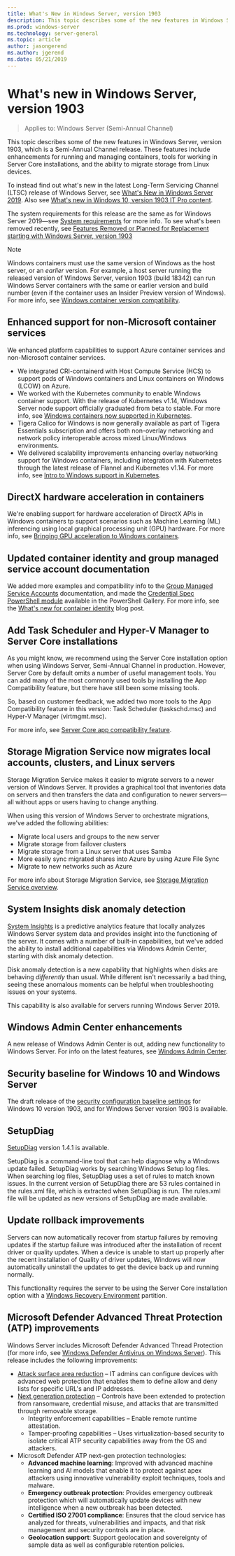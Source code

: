 ```yaml
---
title: What's New in Windows Server, version 1903
description: This topic describes some of the new features in Windows Server, version 1903, which is a Semi-Annual Channel release. 
ms.prod: windows-server
ms.technology: server-general
ms.topic: article
author: jasongerend
ms.author: jgerend
ms.date: 05/21/2019
---
```

# What's new in Windows Server, version 1903

>Applies to: Windows Server (Semi-Annual Channel)

This topic describes some of the new features in Windows Server, version 1903, which is a Semi-Annual Channel release. These features include enhancements for running and managing containers, tools for working in Server Core installations, and the ability to migrate storage from Linux devices.

To instead find out what's new in the latest Long-Term Servicing Channel (LTSC) release of Windows Server, see [What's New in Windows Server 2019](../get-started-19/whats-new-19.md). Also see [What's new in Windows 10, version 1903 IT Pro content](https://docs.microsoft.com/windows/whats-new/whats-new-windows-10-version-1903).

The system requirements for this release are the same as for Windows Server 2019—see [System requirements](../get-started-19/sys-reqs-19.md) for more info. To see what's been removed recently, see [Features Removed or Planned for Replacement starting with Windows Server, version 1903](../get-started-19/removed-features-1903.md)

> [!NOTE]
> Windows containers must use the same version of Windows as the host server, or an *earlier* version. For example, a host server running the released version of Windows Server, version 1903 (build 18342) can run Windows Server containers with the same or earlier version and build number (even if the container uses an Insider Preview version of Windows). For more info, see [Windows container version compatibility](https://docs.microsoft.com/virtualization/windowscontainers/deploy-containers/version-compatibility).

## Enhanced support for non-Microsoft container services

We enhanced platform capabilities to support Azure container services and non-Microsoft container services.

- We integrated CRI-containerd with Host Compute Service (HCS) to support pods of Windows containers and Linux containers on Windows (LCOW) on Azure.
- We worked with the Kubernetes community to enable Windows container support. With the release of Kubernetes v1.14, Windows Server node support officially graduated from beta to stable. For more info, see [Windows containers now supported in Kubernetes](https://cloudblogs.microsoft.com/opensource/2019/03/25/windows-server-containers-now-supported-kubernetes/).
- Tigera Calico for Windows is now generally available as part of Tigera Essentials subscription and offers both non-overlay networking and network policy interoperable across mixed Linux/Windows environments.
- We delivered scalability improvements enhancing overlay networking support for Windows containers, including integration with Kubernetes through the latest release of Flannel and Kubernetes v1.14. For more info, see [Intro to Windows support in Kubernetes](https://kubernetes.io/docs/setup/windows/).

## DirectX hardware acceleration in containers

We're enabling support for hardware acceleration of DirectX APIs in Windows containers tp support scenarios such as Machine Learning (ML) inferencing using local graphical processing unit (GPU) hardware. For more info, see [Bringing GPU acceleration to Windows containers](https://techcommunity.microsoft.com/t5/Containers/Bringing-GPU-acceleration-to-Windows-containers/ba-p/393939).

## Updated container identity and group managed service account documentation

We added more examples and compatibility info to the [Group Managed Service Accounts](https://docs.microsoft.com/virtualization/windowscontainers/manage-containers/manage-serviceaccounts) documentation, and made the [Credential Spec PowerShell module](https://www.powershellgallery.com/packages/CredentialSpec) available in the PowerShell Gallery. For more info, see the [What's new for container identity](https://techcommunity.microsoft.com/t5/Containers/What-s-new-for-container-identity/ba-p/389151) blog post.

## Add Task Scheduler and Hyper-V Manager to Server Core installations

As you might know, we recommend using the Server Core installation option when using Windows Server, Semi-Annual Channel in production. However, Server Core by default omits a number of useful management tools. You can add many of the most commonly used tools by installing the App Compatibility feature, but there have still been some missing tools.

So, based on customer feedback, we added two more tools to the App Compatibility feature in this version: Task Scheduler (taskschd.msc) and Hyper-V Manager (virtmgmt.msc).

For more info, see [Server Core app compatibility feature](../get-started-19/install-fod-19.md).

## Storage Migration Service now migrates local accounts, clusters, and Linux servers

Storage Migration Service makes it easier to migrate servers to a newer version of Windows Server. It provides a graphical tool that inventories data on servers and then transfers the data and configuration to newer servers—all without apps or users having to change anything.

When using this version of Windows Server to orchestrate migrations, we've added the following abilities:

- Migrate local users and groups to the new server
- Migrate storage from failover clusters
- Migrate storage from a Linux server that uses Samba
- More easily sync migrated shares into Azure by using Azure File Sync
- Migrate to new networks such as Azure

For more info about Storage Migration Service, see [Storage Migration Service overview](../storage/storage-migration-service/overview.md).

## System Insights disk anomaly detection

[System Insights](../manage/system-insights/overview.md) is a predictive analytics feature that locally analyzes Windows Server system data and provides insight into the functioning of the server. It comes with a number of built-in capabilities, but we've added the ability to install additional capabilities via Windows Admin Center, starting with disk anomaly detection.

Disk anomaly detection is a new capability that highlights when disks are behaving *differently* than usual. While different isn't necessarily a bad thing, seeing these anomalous moments can be helpful when troubleshooting issues on your systems.

This capability is also available for servers running Windows Server 2019.

## Windows Admin Center enhancements

A new release of Windows Admin Center is out, adding new functionality to Windows Server. For info on the latest features, see [Windows Admin Center](../manage/windows-admin-center/understand/windows-admin-center.md).

## Security baseline for Windows 10 and Windows Server

The draft release of the [security configuration baseline settings](https://blogs.technet.microsoft.com/secguide/2019/04/24/security-baseline-draft-for-windows-10-v1903-and-windows-server-v1903/) for Windows 10 version 1903, and for Windows Server version 1903 is available.

## SetupDiag
[SetupDiag](https://docs.microsoft.com/windows/deployment/upgrade/setupdiag) version 1.4.1 is available.

SetupDiag is a command-line tool that can help diagnose why a Windows update failed. SetupDiag works by searching Windows Setup log files. When searching log files, SetupDiag uses a set of rules to match known issues. In the current version of SetupDiag there are 53 rules contained in the rules.xml file, which is extracted when SetupDiag is run. The rules.xml file will be updated as new versions of SetupDiag are made available.

## Update rollback improvements

Servers can now automatically recover from startup failures by removing updates if the startup failure was introduced after the installation of recent driver or quality updates. When a device is unable to start up properly after the recent installation of Quality of driver updates, Windows will now automatically uninstall the updates to get the device back up and running normally.

This functionality requires the server to be using the Server Core installation option with a [Windows Recovery Environment](https://docs.microsoft.com/windows-hardware/manufacture/desktop/windows-recovery-environment--windows-re--technical-reference) partition.

## Microsoft Defender Advanced Threat Protection (ATP) improvements

Windows Server includes Microsoft Defender Advanced Thread Protection (for more info, see [Windows Defender Antivirus on Windows Server](https://docs.microsoft.com/windows/security/threat-protection/windows-defender-antivirus/windows-defender-antivirus-on-windows-server-2016)). This release includes the following improvements:

- [Attack surface area reduction](https://docs.microsoft.com/windows/security/threat-protection/windows-defender-atp/overview-attack-surface-reduction) – IT admins can configure devices with advanced web protection that enables them to define allow and deny lists for specific URL's and IP addresses.
- [Next generation protection](https://docs.microsoft.com/windows/security/threat-protection/windows-defender-antivirus/windows-defender-antivirus-in-windows-10) – Controls have been extended to protection from ransomware, credential misuse, and attacks that are transmitted through removable storage.
    - Integrity enforcement capabilities – Enable remote runtime attestation.
    - Tamper-proofing capabilities – Uses virtualization-based security to isolate critical ATP security capabilities away from the OS and attackers.
- Microsoft Defender ATP next-gen protection technologies:
    - **Advanced machine learning**: Improved with advanced machine learning and AI models that enable it to protect against apex attackers using innovative vulnerability exploit techniques, tools and malware.
    - **Emergency outbreak protection**: Provides emergency outbreak protection which will automatically update devices with new intelligence when a new outbreak has been detected.
    - **Certified ISO 27001 compliance**: Ensures that the cloud service has analyzed for threats, vulnerabilities and impacts, and that risk management and security controls are in place.
    - **Geolocation support**: Support geolocation and sovereignty of sample data as well as configurable retention policies.